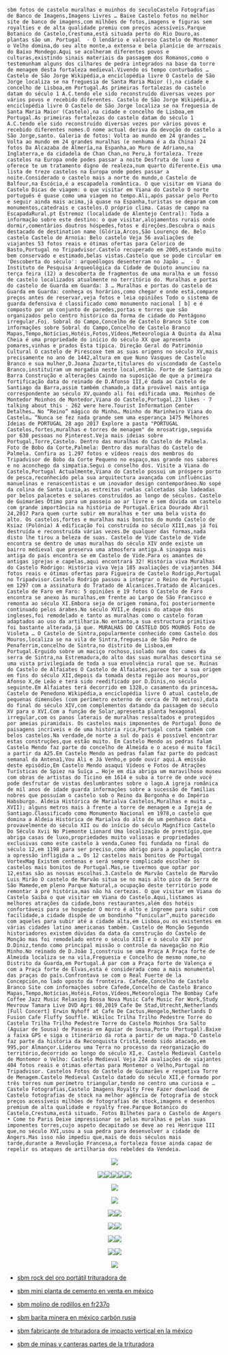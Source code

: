 
```
sbm fotos de castelo muralhas e muinhos do seculoCastelo Fotografias de Banco de Imagens,Imagens Livres … Baixe Castelo fotos no melhor site de banco de imagens,com milhões de fotos,imagens e figuras sem royalties e de alta qualidade premiu com preços acessíveis.Parque Botanico do Castelo,Crestuma,está situada perto do Rio Douro,as plantas são um. Portugal  · O lendário e valoroso Castelo de Montemor o Velho domina,do seu alto monte,a extensa e bela planície de arrozais do Baixo Mondego.Aqui se acolheram diferentes povos e culturas,existindo sinais materiais da passagem dos Romanos,como o testemunham alguns dos cilhares de pedra integrados na base da torre de menagem desta fortaleza medieval.Vivendo os tempo conturbados … Castelo de São Jorge Wikipédia,a enciclopédia livre O Castelo de São Jorge localiza se na freguesia de Santa Maria Maior (),na cidade e concelho de Lisboa,em Portugal.As primeiras fortalezas do castelo datam do século 1 A.C.tendo ele sido reconstruído diversas vezes por vários povos e recebido diferentes. Castelo de São Jorge Wikipédia,a enciclopédia livre O Castelo de São Jorge localiza se na freguesia de Santa Maria Maior (Castelo),na cidade e concelho de Lisboa,em Portugal.As primeiras fortalezas do castelo datam do século 1 A.C.tendo ele sido reconstruído diversas vezes por vários povos e recebido diferentes nomes.O nome actual deriva da devoção do castelo a São Jorge,santo. Galeria de fotos: Volta ao mundo em 24 grandes … Volta ao mundo em 24 grandes muralhas (e nenhuma é a da China) 24 fotos Da Alcazaba de Almería,na Espanha,ao Muro de Adriano,na Inglaterra,e da cidadela de Chan Chan,no Peru,à fortaleza. Treze castelos na Europa onde podes passar a noite Desfruta de luxo e oferece te um tratamento digno de realeza,num quarto diferente.Eis uma lista de treze castelos na Europa onde podes passar a noite.Considerado o castelo mais a norte do mundo,o Castelo de Balfour,na Escócia,é a escapadela romântica. O que visitar em Viana do Castelo Dicas de viagem: o que visitar em Viana do Castelo O norte português é quase como uma viagem no tempo.Ali,após passar pelo Porto e seguir ainda mais acima,já quase na Espanha,turistas se deparam com monumentos,catedrais e castelos.O próprio clima. Casas de campo na EscapadaRural.pt Estremoz (localidade de Alentejo Central): Toda a informação sobre este destino: o que visitar,alojamentos rurais onde dormir,comentários doutros hóspedes,fotos e direções.Descubra o mais destacado de destination name (Glória,Arcos,São Lourenço de. Belo castelo Castelo de Arnoia: Belo castelo Veja 56 avaliações de viajantes 53 fotos reais e ótimas ofertas para Celorico de Basto,Portugal no Tripadvisor.Castelo recuperado em 2005,estando muito bem conservado e estimado,belas vistas.Castelo que se pode circular em 'Descoberta do século': arqueólogos desenterram no Japão …  · O Instituto de Pesquisa Arqueológica da Cidade de Quioto anunciou na terça feira (12) a descoberta de fragmentos de uma muralha e um fosso de castelo localizados atualmente no território do. Muralhas e portas do castelo de Guarda em Guarda: 3 … Muralhas e portas do castelo de Guarda em Guarda: conheça os horários,como chegar e onde está,compare preços antes de reservar,veja fotos e leia opiniões Todo o sistema de guarda defensiva é classificado como monumento nacional [ b] e é composto por um conjunto de paredes,portas e torres que são organizados pelo centro histórico da forma de cidade do Pentágono irregular.Foi. Sobral do Campo,Concelho de Castelo Branco Site com informações sobre Sobral do Campo,Concelho de Castelo Branco Mapas,Tempo,Notícias,Hotéis,Fotos,Vídeos,Meteorologia A Quinta da Alma Cheia é uma propriedade do início do século XX que apresenta pomares,vinhas e prados Esta típica. Direção Geral do Património Cultural O castelo de Pirescoxe tem as suas origens no século XV,mais precisamente no ano de 1442,altura em que Nuno Vasques de Castelo Branco e sua mulher,D.Joana Zuzarte,titulares do viscondado de Castelo Branco,instituíram um morgadio neste local,então. Forte de Santiago da Barra Construção e alterações Caindo na suposição de que a primeira fortificação data do reinado de D.Afonso III,é dada ao Castelo de Santiago da Barra,assim também chamado,a data provável mais antiga correspondente ao século XV,quando ali foi edificada uma. Moinhos de Montedor Moinhos de Montedor,Viana do Castelo,Portugal.23 likes · 7 talking about this · 262 were here.Tourist Information Center Detalhes… No “Reino” mágico do Minho… Moinho do Marinheiro Viana do Castelo… “Nunca se fez nada grande sem uma esperança 1475 Melhores Ideias de PORTUGAL 28 ago 2017 Explore a pasta "PORTUGAL Castelos,fortes,muralhas e torres de menagem" de mrosatrigo,seguida por 630 pessoas no Pinterest.Veja mais ideias sobre Portugal,Torre,Castelo. Dentro das muralhas do Castelo de Palmela. Foto de Bobo da Corte,Palmela: Dentro das muralhas do Castelo de Palmela. Confira as 1.297 fotos e vídeos reais dos membros do Tripadvisor de Bobo da Corte Pequeno no espaço,mas grande nos sabores e no aconchego da simpatia.Segui o conselho dos. Visite a Viana do Castelo,Portugal Actualmente,Viana do Castelo possui um próspero porto de pesca,reconhecido pela sua arquitectura avançada com influências manuelinas e renascentistas e um inovador design contemporâneo.No sopé da colina de Santa Luzia,as estreitas ruelas calcetadas são ladeadas por belos palacetes e solares construídos ao longo de séculos. Castelo de Guimarães Ótimo para um passeio ao ar livre e sem dúvida um castelo com grande importância na história de Portugal.Erica Dourado Abril 24,2017 Para quem curte subir em muralhas e ter uma bela vista do alto. Os castelos,fortes e muralhas mais bonitos do mundo Castelo de Ksiaz (Polónia) A edificação foi construída no século XIII,mas já foi destruída e reconstruída várias vezes.De qualquer das formas,nada disto lhe tirou a beleza de suas. Castelo de Vide Castelo de Vide encontra se dentro de umas muralhas do século XIV onde existe um bairro medieval que preserva uma atmosfera antiga.A sinagoga mais antiga do país encontra se em Castelo de Vide.Para os amantes de antigas igrejas e capelas,aqui encontrará 32! História viva Muralhas do Castelo Rodrigo: História viva Veja 185 avaliações de viajantes 344 fotos reais e ótimas ofertas para Figueira de Castelo Rodrigo,Portugal no Tripadvisor.Castelo Rodrigo passou a integrar o Reino de Portugal em 1297 com a assinatura do Tratado de Alcanices.Tratado de Alcanices. Castelo de Faro em Faro: 5 opiniões e 19 fotos O Castelo de Faro encontra se anexo às muralhas,em frente ao Largo de São Francisco e remonta ao século XI.Embora seja de origem romana,foi posteriormente continuado pelos árabes.No século XVII,e depois do ataque dos ingleses,foi remodelado e tanto as muralhas como o castelo foram adaptados ao uso da artilharia.No entanto,a sua estructura primitiva foi bastante alterada,já que. MURALHAS DO CASTELO DOS MOUROS Foto de Violeta … O Castelo de Sintra,popularmente conhecido como Castelo dos Mouros,localiza se na vila de Sintra,freguesia de São Pedro de Penaferrim,concelho de Sintra,no distrito de Lisboa,em Portugal.Erguido sobre um maciço rochoso,isolado num dos cumes da serra de Sintra,na Estremadura,do alto das suas muralhas descortina se uma vista privilegiada de toda a sua envolvência rural que se. Ruínas do Castelo de Alfaiates O Castelo de Alfaiates,parece ter a sua origem em fins do século XII,depois da tomada desta região aos mouros,por Afonso X,de Leão e terá sido reedificado por D.Dinis,no século seguinte.Em Alfaiates terá decorrido em 1328,o casamento da princesa… Castelo de Penedono Wikipédia,a enciclopédia livre O atual castelo,de pequenas dimensões (com perímetro externo de cerca de 70 metros),data do final do século XIV,com complementos datando da passagem do século XV para o XVI.Com a função de Solar,apresenta planta hexagonal irregular,com os panos laterais de muralhas ressaltados e protegidos por ameias piramidais. Os castelos mais imponentes de Portugal Dono de paisagens incríveis e de uma história rica,Portugal conta também com belos castelos.Na verdade,de norte a sul do país é possível encontrar estas construções,que estão muito. Em Castelo Mendo as pedras falam Castelo Mendo faz parte do concelho de Almeida e o aceso é muito fácil a partir da A25.Em Castelo Mendo as pedras falam faz parte do podcast semanal da Antena1,Vou Ali e Já Venho,e pode ouvir aqui.A emissão deste episódio,Em Castelo Mendo asaqui Vídeos e Fotos de Atrações Turísticas de Spiez na Suíça … Hoje em dia abriga um maravilhoso museu com obras de artistas do Ticino em 1614 e suba a torre de onde você pode desfrutar de vistas deslumbrantes sobre o lago.A igreja românica de mil anos de idade guarda informações sobre a sucessão de famílias nobres que possuíam o castelo sob o Reino da Borgonha e do Império Habsburgo. Aldeia Histórica de Marialva Castelos,Muralhas e muita … XVII); alguns metros mais à frente a torre de menagem e a Igreja de Santiago.Classificado como Monumento Nacional em 1978,o castelo que domina a Aldeia Histórica de Marialva do alto de um penhasco data provavelmente do século XII ou do início do século Magnífico Castelo Do Século Xvii No Piemonte Lionard Uma localização de prestígio,que abriga casas de luxo,propriedades muito valiosas e propriedades exclusivas como este castelo à venda,Cuneo foi fundada no final do século 12,em 1198 para ser preciso,como abrigo para a população contra a opressão infligida a … Os 12 castelos mais bonitos de Portugal VortexMag Existem centenas e será sempre complicado escolher os castelos mais bonitos de Portugal.Mas,se tivermos que optar por 12,estas são as nossas escolhas.3.Castelo de Marvão Castelo de Marvão Luis Mirão O castelo de Marvão situa se no mais alto pico da Serra de São Mamede,em pleno Parque Natural,a ocupação deste território pode remontar à pré história,mas não há certezas. O que visitar em Viana do Castelo Saiba o que visitar em Viana do Castelo.Aqui,listamos as melhores atrações da cidade,bons restaurantes,além dos hotéis confortáveis para se hospedar O morro é alto e íngreme para subir com facilidade,a cidade dispõe de um bondinho “funicular”,muito parecido com aqueles para subir até a cidade alta,em Lisboa,ou os existentes em várias cidades latino americanas também. Castelo de Monção Segundo historiadores existem dúvidas da data da construção do Castelo de Monção mas foi remodelado entre o século XIII e o século XIV por D.Diniz,tendo como principal missão o controle da navegação no Rio Minho.No reinado de D.João I,construiu se uma Praça A Praça forte de Almeida localiza se na vila,Freguesia e Concelho de mesmo nome,no Distrito da Guarda,em Portugal.A par com a Praça forte de Valença e com a Praça forte de Elvas,esta é considerada como a mais monumental das praças do país.Confrontava se com o Real Fuerte de la Concepción,no lado oposto da fronteira. Cafede,Concelho de Castelo Branco Site com informações sobre Cafede,Concelho de Castelo Branco Mapas,Tempo,Notícias,Hotéis,Fotos,Vídeos,Meteorologia The Bombay Cafe Coffee Jazz Music Relaxing Bossa Nova Music Cafe Music For Work,Study Mevrouw Tamara Live DVD Apri 08,2019 Cafe De Stad,Utrecht,Netherlands [Full Concert] Erwin Nyhoff at Cafe De Cactus,Hengelo,Netherlands D Fusion Cafe Fluffy Souffle. Wikiloc Trilha Trilho Pedestre Torre do Castelo Trilha Trilho Pedestre Torre do Castelo Moinhos Sra Salto (Aguiar de Sousa) de Passeio em Aguiar de Sousa,Porto (Portugal).Baixe a faixa GPS e siga o itinerário da rota a partir de um mapa."O Castelo faz parte da história da Reconquista Cristã,tendo sido atacado,em 995,por Almançor.Liderou uma Terra no processo da reorganização do território,decorrido ao longo do século XI,e. Castelo Medieval Castelo de Montemor o Velho: Castelo Medieval Veja 224 avaliações de viajantes 404 fotos reais e ótimas ofertas para Montemor o Velho,Portugal no Tripadvisor. Castelos Fotos do Castelo de Guimarães e respetiva Torre de Menagem.Castelo Medieval Castelo datado do século XII,é formado por três torres num perímetro triangular,tendo no centro uma curiosa e … Castelo Fotografias,Castelo Imagens Royalty Free Fazer download de Castelo fotografias de stock na melhor agência de fotografia de stock preços acessíveis milhões de fotografias de stock,imagens e desenhos premium de alta qualidade e royalty free.Parque Botanico do Castelo,Crestuma,está situado. Fotos Bilhetes para o Castelo de Angers • Come to Paris Deixe impressionar se pelas muralhas e pelas suas imponentes torres,cujo aspeto decapitado se deve ao rei Henrique III que,no século XVI,usou a sua pedra para desenvolver a cidade de Angers.Mas isso não impediu que,mais de dois séculos mais tarde,durante a Revolução Francesa,a fortaleza fosse ainda capaz de repelir os ataques de artilharia dos rebeldes da Vendeia. 
```

<div align="center">

<a href="https://es-crusher.shibang-china.com/github&k=sbm+fotos+de+castelo+muralhas+e+muinhos+do+seculo"><img src="https://static.shibang-china.com/es/crusher/logo.jpg"></a>

<a href="https://es-crusher.shibang-china.com/github&k=sbm+fotos+de+castelo+muralhas+e+muinhos+do+seculo"><img src="https://static.shibang-china.com/es/crusher/index.jpg"></a><a href="https://es-crusher.shibang-china.com/material.htmlgithub&k=sbm+fotos+de+castelo+muralhas+e+muinhos+do+seculo"><img src="https://static.shibang-china.com/es/crusher/material.jpg"></a><a href="https://es-crusher.shibang-china.com/application.htmlgithub&k=sbm+fotos+de+castelo+muralhas+e+muinhos+do+seculo"><img src="https://static.shibang-china.com/es/crusher/application.jpg"></a><a href="https://es-crusher.shibang-china.com/aboutus.htmlgithub&k=sbm+fotos+de+castelo+muralhas+e+muinhos+do+seculo"><img src="https://static.shibang-china.com/es/crusher/aboutus.jpg"></a><a href="https://es-crusher.shibang-china.com/contact.htmlgithub&k=sbm+fotos+de+castelo+muralhas+e+muinhos+do+seculo"><img src="https://static.shibang-china.com/es/crusher/contact.jpg"></a>

<a href="https://es-crusher.shibang-china.com/github&k=sbm+fotos+de+castelo+muralhas+e+muinhos+do+seculo"><img src="https://static.shibang-china.com/es/crusher/banner.jpg"></a>

<a href="https://swt.shibang-china.com/github&k=sbm+fotos+de+castelo+muralhas+e+muinhos+do+seculo"><img src="https://static.shibang-china.com/es/crusher/text.jpg"></a>

<a href="https://swt.shibang-china.com/github&k=sbm+fotos+de+castelo+muralhas+e+muinhos+do+seculo"><img src="https://static.shibang-china.com/es/crusher/chat.jpg"></a><a href="https://es-crusher.shibang-china.com/contact.htmlgithub&k=sbm+fotos+de+castelo+muralhas+e+muinhos+do+seculo"><img src="https://static.shibang-china.com/es/crusher/message.jpg"></a>

<a href="https://es-crusher.shibang-china.com/products/pe.htmlgithub&k=sbm+fotos+de+castelo+muralhas+e+muinhos+do+seculo"><img src="https://static.shibang-china.com/es/crusher/pe.jpg"></a><a href="https://es-crusher.shibang-china.com/products/pf.htmlgithub&k=sbm+fotos+de+castelo+muralhas+e+muinhos+do+seculo"><img src="https://static.shibang-china.com/es/crusher/pf.jpg"></a>

<a href="https://es-crusher.shibang-china.com/products/hpt.htmlgithub&k=sbm+fotos+de+castelo+muralhas+e+muinhos+do+seculo"><img src="https://static.shibang-china.com/es/crusher/hpt.jpg"></a><a href="https://es-crusher.shibang-china.com/products/vsi.htmlgithub&k=sbm+fotos+de+castelo+muralhas+e+muinhos+do+seculo"><img src="https://static.shibang-china.com/es/crusher/vsi.jpg"></a>

<a href="https://es-crusher.shibang-china.com/products/klv.htmlgithub&k=sbm+fotos+de+castelo+muralhas+e+muinhos+do+seculo"><img src="https://static.shibang-china.com/es/crusher/klv.jpg"></a><a href="https://es-crusher.shibang-china.com/products/portable.htmlgithub&k=sbm+fotos+de+castelo+muralhas+e+muinhos+do+seculo"><img src="https://static.shibang-china.com/es/crusher/portable.jpg"></a>

<a href="https://swt.shibang-china.com/github&k=sbm+fotos+de+castelo+muralhas+e+muinhos+do+seculo"><img src="https://static.shibang-china.com/es/crusher/case.jpg"></a>

</div>


* [sbm rock del oro portátil trituradora de](sbm%20rock%20del%20oro%20port%C3%A1til%20trituradora%20de.md)

* [sbm mini planta de cemento en venta en méxico](sbm%20mini%20planta%20de%20cemento%20en%20venta%20en%20m%C3%A9xico.md)

* [sbm molino de rodillos en fr237o](sbm%20molino%20de%20rodillos%20en%20fr237o.md)

* [sbm barita minera en méxico carbón rusia](sbm%20barita%20minera%20en%20m%C3%A9xico%20carb%C3%B3n%20rusia.md)

* [sbm fabricante de trituradora de impacto vertical en la méxico](sbm%20fabricante%20de%20trituradora%20de%20impacto%20vertical%20en%20la%20m%C3%A9xico.md)

* [sbm de minas y canteras partes de la trituradora](sbm%20de%20minas%20y%20canteras%20partes%20de%20la%20trituradora.md)
